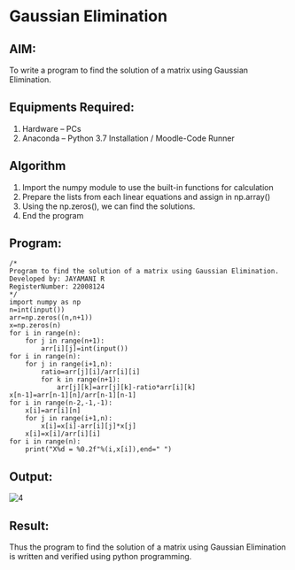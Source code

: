 # Gaussian Elimination

## AIM:
To write a program to find the solution of a matrix using Gaussian Elimination.

## Equipments Required:
1. Hardware – PCs
2. Anaconda – Python 3.7 Installation / Moodle-Code Runner

## Algorithm
1. Import the numpy module to use the built-in functions for calculation
2. Prepare the lists from each linear equations and assign in np.array()
3. Using the np.zeros(), we can find the solutions.
4. End the program 

## Program:
```
/*
Program to find the solution of a matrix using Gaussian Elimination.
Developed by: JAYAMANI R
RegisterNumber: 22008124
*/
import numpy as np
n=int(input())
arr=np.zeros((n,n+1))
x=np.zeros(n)
for i in range(n):
    for j in range(n+1):
        arr[i][j]=int(input())
for i in range(n):
    for j in range(i+1,n):
        ratio=arr[j][i]/arr[i][i]
        for k in range(n+1):
            arr[j][k]=arr[j][k]-ratio*arr[i][k]
x[n-1]=arr[n-1][n]/arr[n-1][n-1]
for i in range(n-2,-1,-1):
    x[i]=arr[i][n]
    for j in range(i+1,n):
        x[i]=x[i]-arr[i][j]*x[j]
    x[i]=x[i]/arr[i][i]
for i in range(n):
    print("X%d = %0.2f"%(i,x[i]),end=" ")

```

## Output:
![4](https://user-images.githubusercontent.com/85949888/214749007-cdf86931-6759-40bc-a04c-26d7d3b98699.png)



## Result:
Thus the program to find the solution of a matrix using Gaussian Elimination is written and verified using python programming.

